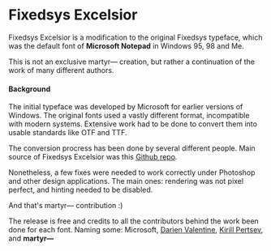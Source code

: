# Fixedsys Excelsior

Fixedsys Excelsior is a modification to the original Fixedsys typeface, which was the default font of **Microsoft Notepad** in Windows 95, 98 and Me.

This is not an exclusive martyr⁠— creation, but rather a continuation of the work of many different authors.

#### Background

The initial typeface was developed by Microsoft for earlier versions of Windows. The original fonts used a vastly different format, incompatible with modern systems. Extensive work had to be done to convert them into usable standards like OTF and TTF.

The conversion procress has been done by several different people. Main source of Fixedsys Excelsior was this [Github repo](https://github.com/kika/fixedsys).

Nonetheless, a few fixes were needed to work correctly under Photoshop and other design applications. The main ones: rendering was not pixel perfect, and hinting needed to be disabled.

And that's martyr⁠— contribution :)

The release is free and credits to all the contributors behind the work been done for each font. Naming some: Microsoft, [Darien Valentine](https://github.com/bathos), [Kirill Pertsev](https://github.com/kika), and **martyr⁠—**
